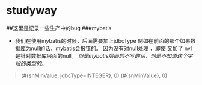 # studyway
##这里是记录一些生产中的bug
###mybatis
* 我们在使用mybatis的时候，后面需要加上jdbcType 例如在前面的那个如果数据库为null的话，mybatis会报错的。  因为没有对null处理
，即使 又加了 nvl是针对数据库层面的null。 _但是mybatis层面的不写的话，他是不知道这个字段的类型的_。 
>(#{snMinValue, jdbcType=INTEGER}, 0)           (#{snMinValue}, 0) 
